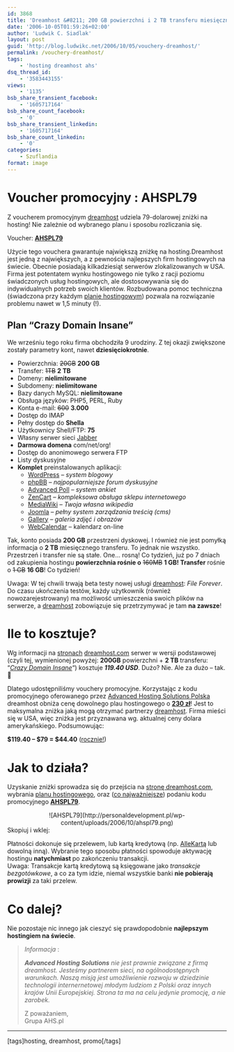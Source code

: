```yaml
---
id: 3868
title: 'Dreamhost &#8211; 200 GB powierzchni i 2 TB transferu miesięcznie.'
date: '2006-10-05T01:59:26+02:00'
author: 'Ludwik C. Siadlak'
layout: post
guid: 'http://blog.ludwikc.net/2006/10/05/vouchery-dreamhost/'
permalink: /vouchery-dreamhost/
tags:
    - 'hosting dreamhost ahs'
dsq_thread_id:
    - '3583443155'
views:
    - '1135'
bsb_share_transient_facebook:
    - '1605717164'
bsb_share_count_facebook:
    - '0'
bsb_share_transient_linkedin:
    - '1605717164'
bsb_share_count_linkedin:
    - '0'
categories:
    - Szuflandia
format: image
---
```


# Voucher promocyjny : AHSPL79

Z voucherem promocyjnym [dreamhost](http://www.dreamhost.com/ "Dreamhost Hosting") udziela 79-dolarowej zniżki na hosting! Nie zależnie od wybranego planu i sposobu rozliczania się.

Voucher: [**AHSPL79**](http://www.dreamhost.com/)

Użycie tego vouchera gwarantuje największą zniżkę na hosting.Dreamhost jest jedną z największych, a z pewnościa najlepszych firm hostingowych na świecie. Obecnie posiadają kilkadziesiąt serwerów zlokalizowanych w USA. Firma jest potentatem wynku hostingowego nie tylko z racji poziomu świadczonych usług hostingowych, ale dostosowywania się do indywidualnych potrzeb swoich klientów. Rozbudowana pomoc techniczna (świadczona przy każdym [planie hostingowym](https://www.dreamhost.com/hosting/shared/)) pozwala na rozwiązanie problemu nawet w 1,5 minuty (!).

## Plan “Crazy Domain Insane”

We wrześniu tego roku firma obchodziła 9 urodziny. Z tej okazji zwiększone zostały parametry kont, nawet **dziesięciokrotnie**.

- Powierzchnia: <strike>20GB</strike> **200 GB**
- Transfer: <strike>1TB</strike> **2 TB**
- Domeny: **nielimitowane**
- Subdomeny: **nielimitowane**
- Bazy danych MySQL: **nielimitowane**
- Obsługa języków: PHP5, PERL, Ruby
- Konta e-mail: <strike>600</strike> **3.000**
- Dostęp do IMAP
- Pełny dostęp do **Shella**
- Użytkownicy Shell/FTP: **75**
- Własny serwer sieci [Jabber](https://jabberpl.org/)
- **Darmowa domena** com/net/org!
- Dostęp do anonimowego serwera FTP
- Listy dyskusyjne
- **Komplet** preinstalowanych aplikacji: 
    - [WordPress](https://wordpress.org/) *– system blogowy*[  ](https://wordpress.org/)
    - [phpBB](https://www.phpbb.com/) *– najpopularniejsze forum dyskusyjne*[  ](https://www.phpbb.com/)
    - [Advanced Poll](http://www.proxy2.de/) *– system ankiet*[  ](http://www.proxy2.de/)
    - [ZenCart](http://www.zen-cart.com) *– kompleksowa obsługa sklepu internetowego*[  ](http://www.zen-cart.com)
    - [MediaWiki](http://www.mediawiki.org/wiki/MediaWiki) *– Twoja własna wikipedia*[  ](http://www.mediawiki.org/wiki/MediaWiki)
    - [Joomla](http://www.joomla.org/) *– pełny system zarządzania treścią (cms)*[  ](http://www.joomla.org/)
    - [Gallery](http://galleryproject.org/) *– galeria zdjęć i obrazów*[  ](http://galleryproject.org/)
    - [WebCalendar](http://www.k5n.us/) – kalendarz on-line[  ](http://www.k5n.us/)

Tak, konto posiada **200 GB** przestrzeni dyskowej. I również nie jest pomyłką informacja o **2 TB** miesięcznego transferu. To jednak nie wszystko. Przestrzeń i transfer nie są stałe. One… rosną! Co tydzień, już po 7 dniach od zakupienia hostingu **powierzchnia rośnie o** <strike>160MB</strike> **1 GB! Transfer** rośnie o <strike>1 GB</strike> **16 GB**! Co tydzień!

Uwaga: W tej chwili trwają beta testy nowej usługi [dreamhost](http://www.dreamhost.com/): *File Forever*. Do czasu ukończenia testów, każdy użytkownik (również nowozarejestrowany) ma możliwość umieszczenia swoich plików na serwerze, a [dreamhost](http://www.dreamhost.com/) zobowiązuje się przetrzymywać je tam **na zawsze**!

# Ile to kosztuje?

Wg informacji na [stronach](https://www.dreamhost.com/hosting/shared/) [dreamhost.com](http://www.dreamhost.com/) serwer w wersji podstawowej (czyli tej, wymienionej powyżej: **200GB** powierzchni + **2 TB** transferu: “[*Crazy Domain Insane*](https://www.dreamhost.com/hosting/shared/)“) kosztuje ***119.40 USD***. Dużo? Nie. Ale za dużo – tak. 🙂[  ](http://www.dreamhost.com/)

Dlatego udostępniliśmy vouchery promocyjne. Korzystając z kodu promocyjnego oferowanego przez [Advanced Hosting Solutions Polska](http://ahs.pl/) dreamhost obniża cenę dowolnego plau hostingowego o <u>**230 zł**</u>! Jest to maksymalna zniżka jaką mogą otrzymać partnerzy [dreamhost](http://www.dreamhost.com/). Firma mieści się w USA, więc zniżka jest przyznawana wg. aktualnej ceny dolara amerykańskiego. Podsumowując:

**$119.40 – $79 = $44.40** (<u>rocznie!</u>)

# Jak to działa?

Uzyskanie zniżki sprowadza się do przejścia na [stronę dreamhost.com](http://www.dreamhost.com/), wybrania [planu hostingowego](https://www.dreamhost.com/hosting/shared/), oraz (<span style="text-decoration: underline">co najważniejsze</span>) podaniu kodu promocyjnego <span style="font-weight: bold;text-decoration: underline">AHSPL79</span>.

<div style="text-align: center">![AHSPL79](http://personaldevelopment.pl/wp-content/uploads/2006/10/ahspl79.png)</div>Skopiuj i wklej:

Płatności dokonuje się przelewem, lub kartą kredytową (np. [AlleKartą](http://allegro.pl) lub dowolną inną). Wybranie tego sposobu płatności spowoduje aktywację hostingu <span style="font-weight: bold">natychmiast </span>po zakończeniu transakcji.  
Uwaga: Transakcje kartą kredytową są księgowane jako <span style="font-style: italic">transakcje bezgotówkowe</span>, a co za tym idzie, niemal wszystkie banki <span style="font-weight: bold">nie pobierają prowizji</span> za taki przelew.

# Co dalej?

Nie pozostaje nic innego jak cieszyć się prawdopodobnie <span style="font-weight: bold">najlepszym hostingiem na świecie</span>.

> *Informacja* :
> 
> ***Advanced Hosting Solutions*** *nie jest prawnie związane z firmą dreamhost. Jesteśmy partnerem sieci, na ogólnodostępnych warunkach. Naszą misją jest umożliwienie rozwoju w dziedzinie technologii internernetowej młodym ludziom z Polski oraz innych krajów Unii Europejskiej. Strona ta ma na celu jedynie promocję, a nie zarobek.*
> 
> Z poważaniem,  
> Grupa AHS.pl

---

\[tags\]hosting, dreamhost, promo\[/tags\]